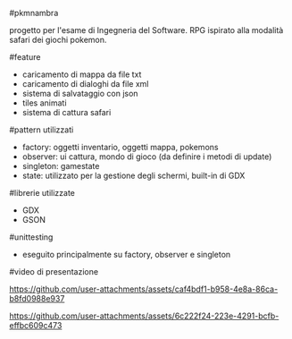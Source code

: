 #pkmnambra

progetto per l'esame di Ingegneria del Software.
RPG ispirato alla modalità safari dei giochi pokemon.

#feature

- caricamento di mappa da file txt
- caricamento di dialoghi da file xml
- sistema di salvataggio con json
- tiles animati
- sistema di cattura safari

#pattern utilizzati

- factory: oggetti inventario, oggetti mappa, pokemons
- observer: ui cattura, mondo di gioco (da definire i metodi di update)
- singleton: gamestate
- state: utilizzato per la gestione degli schermi, built-in di GDX

#librerie utilizzate

- GDX
- GSON

#unittesting

- eseguito principalmente su factory, observer e singleton


#video di presentazione


https://github.com/user-attachments/assets/caf4bdf1-b958-4e8a-86ca-b8fd0988e937


https://github.com/user-attachments/assets/6c222f24-223e-4291-bcfb-effbc609c473


